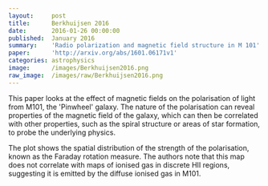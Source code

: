 ```yaml
---
layout:     post
title:      Berkhuijsen 2016
date:       2016-01-26 00:00:00
published:  January 2016
summary:    'Radio polarization and magnetic field structure in M 101'
paper:      'http://arxiv.org/abs/1601.06171v1'
categories: astrophysics
image:      /images/Berkhuijsen2016.png
raw_image:  /images/raw/Berkhuijsen2016.png
---
```


This paper looks at the effect of magnetic fields on the polarisation of light from M101, the 'Pinwheel' galaxy. The nature of the polarisation can reveal properties of the magnetic field of the galaxy, which can then be correlated with other properties, such as the spiral structure or areas of star formation, to probe the underlying physics.

The plot shows the spatial distribution of the strength of the polarisation, known as the Faraday rotation measure. The authors note that this map does not correlate with maps of ionised gas in discrete HII regions, suggesting it is emitted by the diffuse ionised gas in M101.
